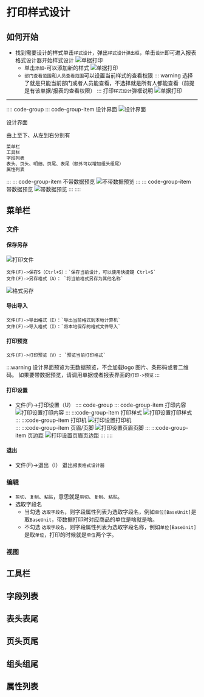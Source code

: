 # 打印样式设计<Badge text="尽消存"> </Badge>
## 如何开始
- 找到需要设计的样式单击`样式设计`，弹出`样式设计弹出框`，单击`设计`即可进入报表格式设计器开始样式设计
  ![单据打印](/images/jxc/设计.png)    
  - 单击`添加`-可以添加新的样式
  ![单据打印](/images/jxc/添加样式.png)   
  - `部门查看范围`和`人员查看范围`可以设置当前样式的查看权限
  ::: warning 选择了就是只能当前部门或者人员能查看，不选择就是所有人都能查看（前提是有该单据/报表的查看权限）
  :::
  打印`样式设计`弹框说明
  ![单据打印](/images/jxc/打印样式弹框说明.png)   
---
:::: code-group
::: code-group-item 设计界面
![设计界面](/images/jxc/设计界面.png)

设计界面

由上至下、从左到右分别有
``` ts
菜单栏
工具栏
字段列表
表头、页头、明细、页尾、表尾（额外可以增加组头组尾）
属性列表
```
:::
::: code-group-item 不带数据预览
  ![不带数据预览](/images/jxc/不带数据预览.png)
:::
::: code-group-item 带数据预览
  ![带数据预览](/images/jxc/带数据预览.png)
:::
::::

## 菜单栏
### 文件
#### 保存另存
![打印文件](/images/jxc/打印文件.png)

``` ts:no-line-numbers
文件(F)->保存S（Ctrl+S）：`保存当前设计，可以使用快捷键 Ctrl+S`
文件(F)->另存格式（A）： `将当前格式另存为其他名称`
```
  ![格式另存](/images/jxc/格式另存.png)

#### 导出导入
``` ts:no-line-numbers
文件(F)->导出格式（E）：`导出当前格式到本地计算机`
文件(F)->导入格式（I）：`将本地保存的格式文件导入`
```
#### 打印预览
``` ts:no-line-numbers
文件(F)->打印预览（V）: `预览当前打印格式`
```
  :::warning 设计界面预览为无数据预览，不会加载logo 图片、条形码或者二维码。
  如果要带数据预览，请调用单据或者报表界面的`打印->预览`
  :::
#### 打印设置
  - 文件(F)->打印设置（U）
  :::: code-group
  ::: code-group-item 打印内容
  ![打印设置打印内容](/images/jxc/打印设置打印内容.png)
  :::
  :::code-group-item 打印样式
  ![打印设置打印样式](/images/jxc/打印设置打印样式.png)
  ::: 
  :::code-group-item 打印机
  ![打印设置打印机](/images/jxc/打印设置打印机.png)  
  :::
  :::code-group-item 页眉/页脚
  ![打印设置页眉页脚](/images/jxc/打印设置页眉页脚.png) 
  :::
  :::code-group-item 页边距
  ![打印设置页眉页边距](/images/jxc/打印设置页边距.png) 
  :::
  ::::
#### 退出
  - 文件(F)->退出（I）
  退出`报表格式设计器`
### 编辑
- `剪切`、`复制`、`粘贴`，意思就是`剪切`、`复制`、`粘贴`。
- 选取字段名
  - <Badge> 当勾选 </Badge> `选取字段名`，则字段属性列表为选取字段名，例如`单位[BaseUnit]`是取`BaseUnit`，带数据打印时对应商品的单位是啥就是啥。
  - <Badge> 不勾选 </Badge> `选取字段名`，则字段属性列表为选取字段名称，例如`单位[BaseUnit]`是取`单位`，打印的时候就是`单位`两个字。
### 视图
## 工具栏
## 字段列表
## 表头表尾
## 页头页尾
## 组头组尾
## 属性列表